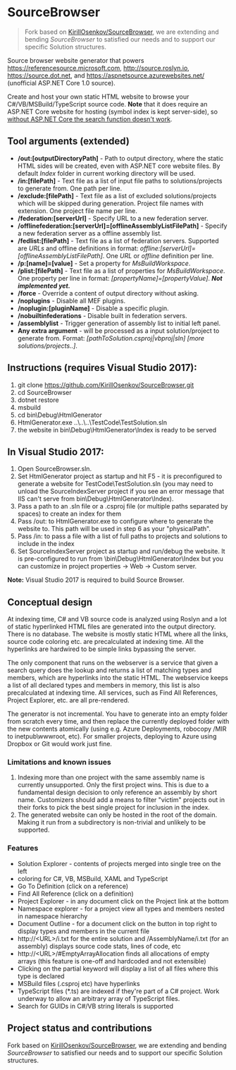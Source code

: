 # SourceBrowser

> Fork based on [KirillOsenkov/SourceBrowser](https://github.com/KirillOsenkov/SourceBrowser), we are extending and bending *SourceBrowser* to satisfied our needs and to support our specific Solution structures.

Source browser website generator that powers https://referencesource.microsoft.com, http://source.roslyn.io, https://source.dot.net, and https://aspnetsource.azurewebsites.net/ (unofficial ASP.NET Core 1.0 source).

Create and host your own static HTML website to browse your C#/VB/MSBuild/TypeScript source code. **Note** that it does require an ASP.NET Core website for hosting (symbol index is kept server-side), so [without ASP.NET Core the search function doesn't work](https://github.com/KirillOsenkov/SourceBrowser/wiki/Architecture#server-side).

## Tool arguments (extended)

* **/out:[outputDirectoryPath]** - Path to output directory, where the static HTML sides will be created, even with ASP&#46;NET core website files. By default *Index* folder in current working directory will be used.
* **/in:[filePath]** - Text file as a list of input file paths to solutions/projects to generate from. One path per line.
* **/exclude:[filePath]** - Text file as a list of excluded solutions/projects which will be skipped during generation. Project file names with extension. One project file name per line.
* **/federation:[serverUrl]** - Specify URL to a new federation server.
* **/offlinefederation:[serverUrl]=[offlineAssemblyListFilePath]** - Specify a new federation server as a offline assembly list.
* **/fedlist:[filePath]** - Text file as a list of federation servers. Supported are *URLs* and offline definitions in format: *offline:[serverUrl]=[offlineAssemblyListFilePath]*. One *URL* or *offline* definition per line.
* **/p:[name]=[value]** - Set a property for *MsBuildWorkspace*.
* **/plist:[filePath]** - Text file as a list of properties for *MsBuildWorkspace*. One property per line in format: *[propertyName]=[propertyValue]*. ***Not implemented yet.***
* **/force** - Override a content of output directory without asking.
* **/noplugins** - Disable all MEF plugins.
* **/noplugin:[pluginName]** - Disable a specific plugin.
* **/nobuiltinfederations** - Disable built in federation servers.
* **/assemblylist** - Trigger generation of assembly list to initial left panel.
* **Any extra argument** - will be processed as a input solution/project to generate from. Format: *[pathToSolution.csproj|vbproj|sln] [more solutions/projects..]*.

## Instructions (requires Visual Studio 2017):
 1. git clone https://github.com/KirillOsenkov/SourceBrowser.git
 2. cd SourceBrowser
 3. dotnet restore
 4. msbuild
 5. cd bin\Debug\HtmlGenerator
 6. HtmlGenerator.exe ..\\..\\..\TestCode\TestSolution.sln
 7. the website in bin\Debug\HtmlGenerator\Index is ready to be served

## In Visual Studio 2017:
 1. Open SourceBrowser.sln.
 2. Set HtmlGenerator project as startup and hit F5 - it is preconfigured to generate a website for TestCode\TestSolution.sln (you may need to unload the SourceIndexServer project if you see an error message that IIS can't serve from bin\Debug\HtmlGenerator\Index). 
 3. Pass a path to an .sln file or a .csproj file (or multiple paths separated by spaces) to create an index for them
 4. Pass /out:<path> to HtmlGenerator.exe to configure where to generate the website to. This path will be used in step 6 as your "physicalPath".
 5. Pass /in:<path> to pass a file with a list of full paths to projects and solutions to include in the index
 6. Set SourceIndexServer project as startup and run/debug the website. It is pre-configured to run from \bin\Debug\HtmlGenerator\Index but you can customize in project properties -> Web -> Custom server.

**Note:** Visual Studio 2017 is required to build Source Browser.

## Conceptual design

At indexing time, C# and VB source code is analyzed using Roslyn and a lot of static hyperlinked HTML files are generated into the output directory. There is no database. The website is mostly static HTML where all the links, source code coloring etc. are precalculated at indexing time. All the hyperlinks are hardwired to be simple links bypassing the server. 

The only component that runs on the webserver is a service that given a search query does the lookup and returns a list of matching types and members, which are hyperlinks into the static HTML. The webservice keeps a list of all declared types and members in memory, this list is also precalculated at indexing time. All services, such as Find All References, Project Explorer, etc. are all pre-rendered. 

The generator is not incremental. You have to generate into an empty folder from scratch every time, and then replace the currently deployed folder with the new contents atomically (using e.g. Azure Deployments, robocopy /MIR to inetpub\\wwwroot, etc). For smaller projects, deploying to Azure using Dropbox or Git would work just fine.

### Limitations and known issues
 1. Indexing more than one project with the same assembly name is currently unsupported. Only the first project wins. This is due to a fundamental design decision to only reference an assembly by short name. Customizers should add a means to filter "victim" projects out in their forks to pick the best single project for inclusion in the index.
 2. The generated website can only be hosted in the root of the domain. Making it run from a subdirectory is non-trivial and unlikely to be supported.

### Features
* Solution Explorer - contents of projects merged into single tree on the left
* coloring for C#, VB, MSBuild, XAML and TypeScript
* Go To Definition (click on a reference)
* Find All Reference (click on a definition)
* Project Explorer - in any document click on the Project link at the bottom
* Namespace explorer - for a project view all types and members nested in namespace hierarchy
* Document Outline - for a document click on the button in top right to display types and members in the current file
* http://\<URL>/i.txt for the entire solution and /AssemblyName/i.txt (for an assembly) displays source code stats, lines of code, etc
* http://\<URL>/#EmptyArrayAllocation finds all allocations of empty arrays (this feature is one-off and hardcoded and not extensible)
* Clicking on the partial keyword will display a list of all files where this type is declared
* MSBuild files (.csproj etc) have hyperlinks
* TypeScript files (*.ts) are indexed if they're part of a C# project. Work underway to allow an arbitrary array of TypeScript files.
* Search for GUIDs in C#/VB string literals is supported

## Project status and contributions

Fork based on [KirillOsenkov/SourceBrowser](https://github.com/KirillOsenkov/SourceBrowser), we are extending and bending *SourceBrowser* to satisfied our needs and to support our specific Solution structures.